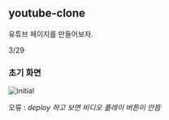 ## youtube-clone
유튜브 페이지를 만들어보자.

3/29

### 초기 화면
![initial](https://user-images.githubusercontent.com/79741497/112904217-92572680-9123-11eb-8a85-429bcacbb557.PNG)

오류 : *deploy 하고 보면 비디오 플레이 버튼이 안뜸*
